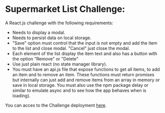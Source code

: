 # Supermarket List Challenge:

A React.js challenge with the following requirements:

- Needs to display a modal.
- Needs to persist data on local storage.
- "Save" option must control that the input is not empty and add the item to the list and close modal. "Cancel" just close the modal.
- Each element of the list display the item text and also has a button with the option "Remove" or "Delete"
- Use just plain react (no state manager library).
- You must have an api.js file that expose functions to get all items, to add an item and to remove an item. These functions must return promises but internally can just add and remove items from an array in memory or save in local storage. You must also use the npm package delay or similar to emulate async and to see how the app behaves when is loading).

You can acces to the Challenge deployment [here](https://infallible-heisenberg-f8cfd7.netlify.com/).
